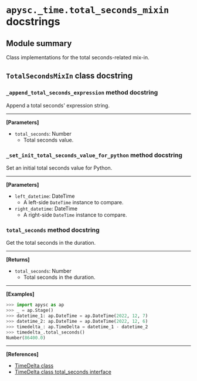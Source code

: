 # `apysc._time.total_seconds_mixin` docstrings

## Module summary

Class implementations for the total seconds-related mix-in.

## `TotalSecondsMixIn` class docstring

### `_append_total_seconds_expression` method docstring

Append a total seconds' expression string.<hr>

**[Parameters]**

- `total_seconds`: Number
  - Total seconds value.

### `_set_init_total_seconds_value_for_python` method docstring

Set an initial total seconds value for Python.<hr>

**[Parameters]**

- `left_datetime`: DateTime
  - A left-side `DateTime` instance to compare.
- `right_datetime`: DateTime
  - A right-side `DateTime` instance to compare.

### `total_seconds` method docstring

Get the total seconds in the duration.<hr>

**[Returns]**

- `total_seconds`: Number
  - Total seconds in the duration.

<hr>

**[Examples]**

```py
>>> import apysc as ap
>>> _ = ap.Stage()
>>> datetime_1: ap.DateTime = ap.DateTime(2022, 12, 7)
>>> datetime_2: ap.DateTime = ap.DateTime(2022, 12, 6)
>>> timedelta_: ap.TimeDelta = datetime_1 - datetime_2
>>> timedelta_.total_seconds()
Number(86400.0)
```

<hr>

**[References]**

- [TimeDelta class](https://simon-ritchie.github.io/apysc/en/timedelta.html)
- [TimeDelta class total_seconds interface](https://simon-ritchie.github.io/apysc/en/timedelta_total_seconds.html)